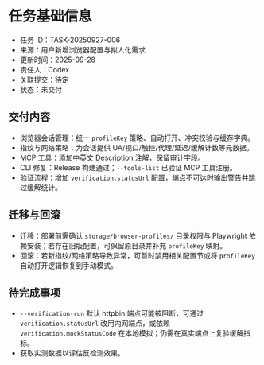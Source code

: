 # 任务基础信息
- 任务 ID：TASK-20250927-006
- 来源：用户新增浏览器配置与拟人化需求
- 更新时间：2025-09-28
- 责任人：Codex
- 关联提交：待定
- 状态：未交付

## 交付内容
- 浏览器会话管理：统一 `profileKey` 策略、自动打开、冲突校验与缓存字典。
- 指纹与网络策略：为会话提供 UA/视口/触控/代理/延迟/缓解计数等元数据。
- MCP 工具：添加中英文 Description 注解，保留审计字段。
- CLI 修复：Release 构建通过；`--tools-list` 已验证 MCP 工具注册。
- 验证流程：增加 `verification.statusUrl` 配置，端点不可达时输出警告并跳过缓解统计。

## 迁移与回滚
- 迁移：部署前需确认 `storage/browser-profiles/` 目录权限与 Playwright 依赖安装；若存在旧版配置，可保留原目录并补充 `profileKey` 映射。
- 回滚：若新指纹/网络策略导致异常，可暂时禁用相关配置节或将 `profileKey` 自动打开逻辑恢复到手动模式。

## 待完成事项
- `--verification-run` 默认 httpbin 端点可能被阻断，可通过 `verification.statusUrl` 改用内网端点，或依赖 `verification.mockStatusCode` 在本地模拟；仍需在真实端点上复验缓解指标。
- 获取实测数据以评估反检测效果。
